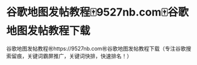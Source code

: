 # 谷歌地图发帖教程🀄️9527nb.com🀄️谷歌地图发帖教程下载

谷歌地图发帖教程㊗️https://9527nb.com㊗️谷歌地图发帖教程下载（专注谷歌搜索留痕，关键词霸屏推广，关键词快排，快速排名！）